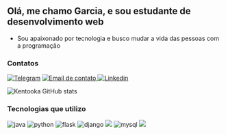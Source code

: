 ## Olá, me chamo Garcia, e sou estudante de desenvolvimento web

- Sou apaixonado por tecnologia e busco mudar a vida das pessoas com a programação 


### Contatos
[![Telegram](https://img.shields.io/badge/Telegram-2CA5E0?style=for-the-badge&logo=telegram&logoColor=white)](http://t.me/kentoka)
[![Email de contato](https://img.shields.io/badge/Gmail-D14836?style=for-the-badge&logo=gmail&logoColor=white) ](mailto:omggass@gmail.com)
[![Linkedin](https://img.shields.io/badge/LinkedIn-0077B5?style=for-the-badge&logo=linkedin&logoColor=white) ](https://www.linkedin.com/in/cau%C3%A3-garcia-06b7a7123/) 


![Kentooka GitHub stats](https://github-readme-stats.vercel.app/api?username=Kentooka&show_icons=true&theme=dracula)

<!--[![Top Langs](https://github-readme-stats.vercel.app/api/top-langs/?username=Kentooka&layout=compact&theme=dracula)](https://github.com/anuraghazra/github-readme-stats)-->


### Tecnologias que utilizo 
![java](https://img.shields.io/badge/Java-ED8B00?style=for-the-badge&logo=java&logoColor=white)
![python](https://img.shields.io/badge/Python-3776AB?style=for-the-badge&logo=python&logoColor=white)
![flask](https://img.shields.io/badge/Flask-000000?style=for-the-badge&logo=flask&logoColor=white)
![django](https://img.shields.io/badge/Django-092E20?style=for-the-badge&logo=django&logoColor=white)
![](https://img.shields.io/badge/PostgreSQL-316192?style=for-the-badge&logo=postgresql&logoColor=white)
![mysql](https://img.shields.io/badge/MySQL-00000F?style=for-the-badge&logo=mysql&logoColor=white)
![](https://img.shields.io/badge/Shell_Script-121011?style=for-the-badge&logo=gnu-bash&logoColor=white)
